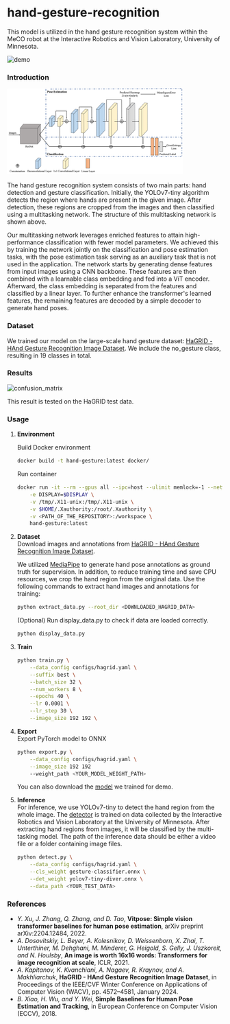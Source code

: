 # hand-gesture-recognition

This model is utilized in the hand gesture recognition system within the MeCO robot at the Interactive Robotics and Vision Laboratory, University of Minnesota.

<img src="https://github.com/kunnnnethan/hand-gesture-recognition/blob/main/images/demo.gif" alt="demo" width="500"/>

### Introduction

<img src="https://github.com/kunnnnethan/hand-gesture-recognition/blob/main/images/model.png" alt="model" height="200"/>

The hand gesture recognition system consists of two main parts: hand detection and gesture classification. Initially, the YOLOv7-tiny algorithm detects the region where hands are present in the given image. After detection, these regions are cropped from the images and then classified using a multitasking network. The structure of this multitasking network is shown above.

Our multitasking network leverages enriched features to attain high-performance classification with fewer model parameters. We achieved this by training the network jointly on the classification and pose estimation tasks, with the pose estimation task serving as an auxiliary task that is not used in the application. The network starts by generating dense features from input images using a CNN backbone. These features are then combined with a learnable class embedding and fed into a ViT encoder. Afterward, the class embedding is separated from the features and classified by a linear layer. To further enhance the transformer's learned features, the remaining features are decoded by a simple decoder to generate hand poses.


### Dataset

We trained our model on the large-scale hand gesture dataset: [HaGRID - HAnd Gesture Recognition Image Dataset](https://github.com/hukenovs/hagrid). We include the no_gesture class, resulting in 19 classes in total.

### Results

<img src="https://github.com/kunnnnethan/hand-gesture-recognition/blob/main/images/confusion_matrix.png" alt="confusion_matrix" height="700"/>

This result is tested on the HaGRID test data.


### Usage

1. **Environment** </br>

    Build Docker environment
    ```bash
    docker build -t hand-gesture:latest docker/
    ```
    
    Run container
    ```bash
    docker run -it --rm --gpus all --ipc=host --ulimit memlock=-1 --network="host" \
        -e DISPLAY=$DISPLAY \
        -v /tmp/.X11-unix:/tmp/.X11-unix \
        -v $HOME/.Xauthority:/root/.Xauthority \
        -v <PATH_OF_THE_REPOSITORY>:/workspace \
        hand-gesture:latest
    ```

1. **Dataset** </br>
Download images and annotations from [HaGRID - HAnd Gesture Recognition Image Dataset](https://github.com/hukenovs/hagrid).

    We utilized [MediaPipe](https://github.com/google-ai-edge/mediapipe) to generate hand pose annotations as ground truth for supervision.
    In addition, to reduce training time and save CPU resources, we crop the hand region from the original data.
    Use the following commands to extract hand images and annotations for training:
    ```bash
    python extract_data.py --root_dir <DOWNLOADED_HAGRID_DATA>
    ```
    (Optional) Run display_data.py to check if data are loaded correctly.
    ```bash
    python display_data.py
    ```

3. **Train** </br>
    ```bash
    python train.py \
        --data_config configs/hagrid.yaml \
        --suffix best \
        --batch_size 32 \
        --num_workers 8 \
        --epochs 40 \
        --lr 0.0001 \
        --lr_step 30 \
        --image_size 192 192 \
    ```

4. **Export** </br>
    Export PyTorch model to ONNX
    ```bash
    python export.py \
        --data_config configs/hagrid.yaml \
        --image_size 192 192
        --weight_path <YOUR_MODEL_WEIGHT_PATH>
    ```
    You can also download the [model](https://drive.google.com/file/d/1-XHFfWCZdfsjR8I58nJ94p2-3uK45Ehb/view?usp=sharing) we trained for demo.
    
5. **Inference** </br>
    For inference, we use YOLOv7-tiny to detect the hand region from the whole image. The [detector](https://drive.google.com/file/d/16HTdppn7gvbuPTLh7DZn01vbNU-E_Xvu/view?usp=sharing) is trained on data collected by the Interactive Robotics and Vision Laboratory at the University of Minnesota. After extracting hand regions from images, it will be classified by the multi-tasking model. The path of the inference data should be either a video file or a folder containing image files.
    ```bash
    python detect.py \
        --data_config configs/hagrid.yaml \
        --cls_weight gesture-classifier.onnx \
        --det_weight yolov7-tiny-diver.onnx \
        --data_path <YOUR_TEST_DATA>
    ```

### References

- *Y. Xu, J. Zhang, Q. Zhang, and D. Tao*, **Vitpose: Simple vision transformer baselines for human pose estimation**, arXiv preprint arXiv:2204.12484, 2022.
- *A. Dosovitskiy, L. Beyer, A. Kolesnikov, D. Weissenborn, X. Zhai, T. Unterthiner, M. Dehghani, M. Minderer, G. Heigold, S. Gelly, J. Uszkoreit, and N. Houlsby*, **An image is worth 16x16 words: Transformers for image recognition at scale**, ICLR, 2021.
- *A. Kapitanov, K. Kvanchiani, A. Nagaev, R. Kraynov, and A. Makhliarchuk*, **HaGRID - HAnd Gesture Recognition Image Dataset**, in Proceedings of the IEEE/CVF Winter Conference on Applications of Computer Vision (WACV), pp. 4572–4581, January 2024.
- *B. Xiao, H. Wu, and Y. Wei*, **Simple Baselines for Human Pose Estimation and Tracking**, in European Conference on Computer Vision (ECCV), 2018.
